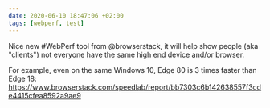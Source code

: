 ```yaml
---
date: 2020-06-10 18:47:06 +02:00
tags: [webperf, test]
---
```


Nice new #WebPerf tool from @browserstack, it will help show people (aka "clients") not everyone have the same high end device and/or browser.

For example, even on the same Windows 10, Edge 80 is 3 times faster than Edge 18:
https://www.browserstack.com/speedlab/report/bb7303c6b142638557f3cde4415cfea8592a9ae9

